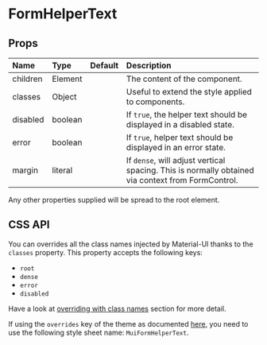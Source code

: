 <!--- This documentation is automatically generated, do not try to edit it. -->

# FormHelperText



## Props
| Name | Type | Default | Description |
|:-----|:-----|:--------|:------------|
| children | Element |  | The content of the component. |
| classes | Object |  | Useful to extend the style applied to components. |
| disabled | boolean |  | If `true`, the helper text should be displayed in a disabled state. |
| error | boolean |  | If `true`, helper text should be displayed in an error state. |
| margin | literal |  | If `dense`, will adjust vertical spacing. This is normally obtained via context from FormControl. |

Any other properties supplied will be spread to the root element.

## CSS API

You can overrides all the class names injected by Material-UI thanks to the `classes` property.
This property accepts the following keys:
- `root`
- `dense`
- `error`
- `disabled`

Have a look at [overriding with class names](/customization/overrides#overriding-with-class-names)
section for more detail.

If using the `overrides` key of the theme as documented
[here](/customization/themes#customizing-all-instances-of-a-component-type),
you need to use the following style sheet name: `MuiFormHelperText`.
